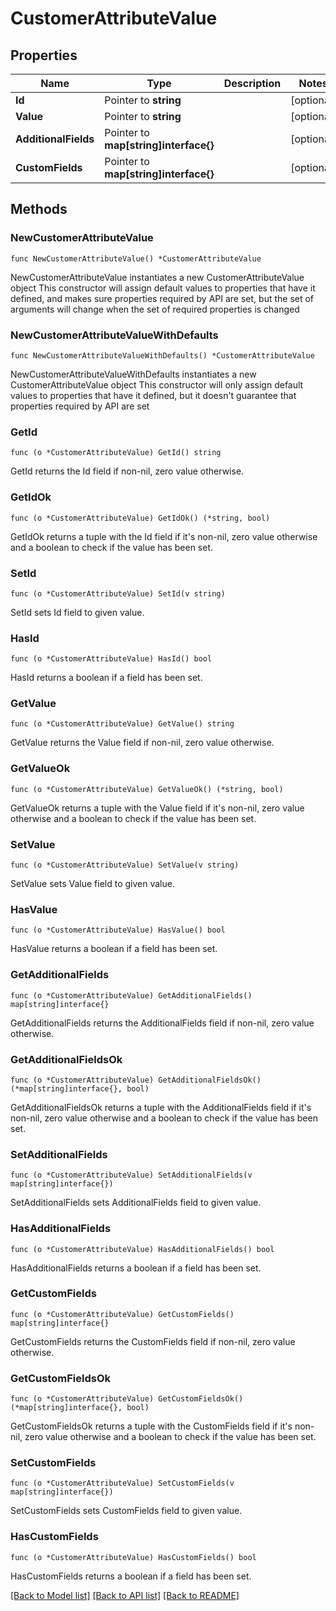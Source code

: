 # CustomerAttributeValue

## Properties

Name | Type | Description | Notes
------------ | ------------- | ------------- | -------------
**Id** | Pointer to **string** |  | [optional] 
**Value** | Pointer to **string** |  | [optional] 
**AdditionalFields** | Pointer to **map[string]interface{}** |  | [optional] 
**CustomFields** | Pointer to **map[string]interface{}** |  | [optional] 

## Methods

### NewCustomerAttributeValue

`func NewCustomerAttributeValue() *CustomerAttributeValue`

NewCustomerAttributeValue instantiates a new CustomerAttributeValue object
This constructor will assign default values to properties that have it defined,
and makes sure properties required by API are set, but the set of arguments
will change when the set of required properties is changed

### NewCustomerAttributeValueWithDefaults

`func NewCustomerAttributeValueWithDefaults() *CustomerAttributeValue`

NewCustomerAttributeValueWithDefaults instantiates a new CustomerAttributeValue object
This constructor will only assign default values to properties that have it defined,
but it doesn't guarantee that properties required by API are set

### GetId

`func (o *CustomerAttributeValue) GetId() string`

GetId returns the Id field if non-nil, zero value otherwise.

### GetIdOk

`func (o *CustomerAttributeValue) GetIdOk() (*string, bool)`

GetIdOk returns a tuple with the Id field if it's non-nil, zero value otherwise
and a boolean to check if the value has been set.

### SetId

`func (o *CustomerAttributeValue) SetId(v string)`

SetId sets Id field to given value.

### HasId

`func (o *CustomerAttributeValue) HasId() bool`

HasId returns a boolean if a field has been set.

### GetValue

`func (o *CustomerAttributeValue) GetValue() string`

GetValue returns the Value field if non-nil, zero value otherwise.

### GetValueOk

`func (o *CustomerAttributeValue) GetValueOk() (*string, bool)`

GetValueOk returns a tuple with the Value field if it's non-nil, zero value otherwise
and a boolean to check if the value has been set.

### SetValue

`func (o *CustomerAttributeValue) SetValue(v string)`

SetValue sets Value field to given value.

### HasValue

`func (o *CustomerAttributeValue) HasValue() bool`

HasValue returns a boolean if a field has been set.

### GetAdditionalFields

`func (o *CustomerAttributeValue) GetAdditionalFields() map[string]interface{}`

GetAdditionalFields returns the AdditionalFields field if non-nil, zero value otherwise.

### GetAdditionalFieldsOk

`func (o *CustomerAttributeValue) GetAdditionalFieldsOk() (*map[string]interface{}, bool)`

GetAdditionalFieldsOk returns a tuple with the AdditionalFields field if it's non-nil, zero value otherwise
and a boolean to check if the value has been set.

### SetAdditionalFields

`func (o *CustomerAttributeValue) SetAdditionalFields(v map[string]interface{})`

SetAdditionalFields sets AdditionalFields field to given value.

### HasAdditionalFields

`func (o *CustomerAttributeValue) HasAdditionalFields() bool`

HasAdditionalFields returns a boolean if a field has been set.

### GetCustomFields

`func (o *CustomerAttributeValue) GetCustomFields() map[string]interface{}`

GetCustomFields returns the CustomFields field if non-nil, zero value otherwise.

### GetCustomFieldsOk

`func (o *CustomerAttributeValue) GetCustomFieldsOk() (*map[string]interface{}, bool)`

GetCustomFieldsOk returns a tuple with the CustomFields field if it's non-nil, zero value otherwise
and a boolean to check if the value has been set.

### SetCustomFields

`func (o *CustomerAttributeValue) SetCustomFields(v map[string]interface{})`

SetCustomFields sets CustomFields field to given value.

### HasCustomFields

`func (o *CustomerAttributeValue) HasCustomFields() bool`

HasCustomFields returns a boolean if a field has been set.


[[Back to Model list]](../README.md#documentation-for-models) [[Back to API list]](../README.md#documentation-for-api-endpoints) [[Back to README]](../README.md)


